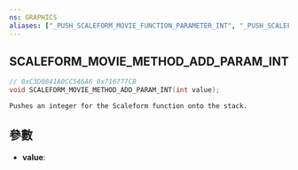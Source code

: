 ```yaml
---
ns: GRAPHICS
aliases: ["_PUSH_SCALEFORM_MOVIE_FUNCTION_PARAMETER_INT", "_PUSH_SCALEFORM_MOVIE_METHOD_PARAMETER_INT"]
---
```

## SCALEFORM_MOVIE_METHOD_ADD_PARAM_INT

```c
// 0xC3D0841A0CC546A6 0x716777CB
void SCALEFORM_MOVIE_METHOD_ADD_PARAM_INT(int value);
```

```
Pushes an integer for the Scaleform function onto the stack.  
```

## 參數
* **value**: 

